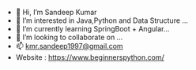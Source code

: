 - 👋 Hi, I’m Sandeep Kumar
- 👀 I’m interested in  Java,Python and Data Structure ...
- 🌱 I’m currently learning SpringBoot + Angular...
- 💞️ I’m looking to collaborate on ...
- 📫 kmr.sandeep1997@gmail.com <br>
- Website : https://www.beginnerspython.com/


<!---
sandyrai/sandyrai is a ✨ special ✨ repository because its `README.md` (this file) appears on your GitHub profile.
You can click the Preview link to take a look at your changes.
--->
